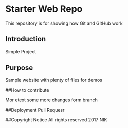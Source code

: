 # Starter Web Repo

This repository is for showing how Git and GitHub work

## Introduction
Simple Project

## Purpose

Sample website with plenty of files for demos

##How to contribute

Mor etext
some more changes form branch

##Deployment
Pull Requesr

##Copyright Notice 
All rights reserved
2017 NIK